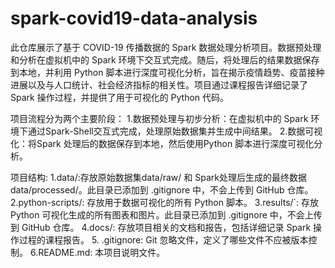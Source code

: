 # spark-covid19-data-analysis
 此仓库展示了基于 COVID-19 传播数据的 Spark 数据处理分析项目。数据预处理和分析在虚拟机中的 Spark 环境下交互式完成。随后，将处理后的结果数据保存到本地，并利用 Python 脚本进行深度可视化分析，旨在揭示疫情趋势、疫苗接种进展以及与人口统计、社会经济指标的相关性。项目通过课程报告详细记录了 Spark 操作过程，并提供了用于可视化的 Python 代码。

项目流程分为两个主要阶段：
1.数据预处理与初步分析：在虚拟机中的 Spark 环境下通过Spark-Shell交互式完成，处理原始数据集并生成中间结果。
2.数据可视化：将Spark 处理后的数据保存到本地，然后使用Python 脚本进行深度可视化分析。

项目结构:
1.data/:存放原始数据集data/raw/ 和 Spark处理后生成的最终数据data/processed/。此目录已添加到 .gitignore 中，不会上传到 GitHub 仓库。
2.python-scripts/: 存放用于数据可视化的所有 Python 脚本。
3.results/`: 存放 Python 可视化生成的所有图表和图片。此目录已添加到 .gitignore 中，不会上传到 GitHub 仓库。
4.docs/: 存放项目相关的文档和报告，包括详细记录 Spark 操作过程的课程报告。
5. .gitignore: Git 忽略文件，定义了哪些文件不应被版本控制。
6.README.md: 本项目说明文件。
